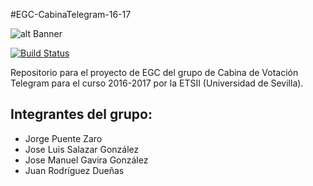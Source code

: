 #EGC-CabinaTelegram-16-17

![alt Banner](http://imgur.com/VesqBnN.png)

[![Build Status](https://travis-ci.org/AgoraUS-G1-1617/CabinaTelegram.svg?branch=develop)](https://travis-ci.org/AgoraUS-G1-1617/CabinaTelegram)

Repositorio para el proyecto de EGC del grupo de Cabina de Votación Telegram para el curso 2016-2017 por la ETSII (Universidad de Sevilla).

## Integrantes del grupo:

* Jorge Puente Zaro
* Jose Luis Salazar González
* Jose Manuel Gavira González
* Juan Rodríguez Dueñas
